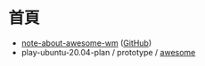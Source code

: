 
# 首頁

* [note-about-awesome-wm](https://samwhelp.github.io/note-about-awesome-wm/) ([GitHub](https://github.com/samwhelp/note-about-awesome-wm))
* play-ubuntu-20.04-plan / prototype / [awesome](https://github.com/samwhelp/play-ubuntu-20.04-plan/tree/master/prototype/awesome)
